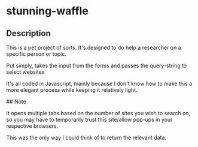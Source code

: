# stunning-waffle
## Description
<p>This is a pet project of sorts.  It's designed to do help a researcher on a specific person or topic.</p>
<p>Put simply, takes the input from the forms and passes the query-string to select websites</p>
<p>It's all coded in Javascript, mainly because I don't know how to make this a more elegant process while keeping it relatively light.</p>
## Note
<p>It opens multiple tabs based on the number of sites you wish to search on, so you may have to temporarily trust this site/allow pop-ups in your respective browsers.</p>
<p>This was the only way I could think of to return the relevant data.</p>
